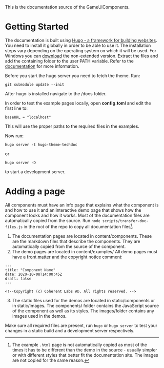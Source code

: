 This is the documentation source of the GameUIComponents.

# Getting Started

The documentation is built using [Hugo - a framework for building websites](https://gohugo.io/).
You need to install it globally in order to be able to use it.
The installation steps vary depending on the operating system on which it will be used.
For Windows you can [download](https://github.com/gohugoio/hugo/releases) the non-extended version. Extract the files and add the containing folder to the user PATH variable.
Refer to the [documentation](https://gohugo.io/getting-started/installing/) for more information.

Before you start the hugo server you need to fetch the theme. Run:

```
git submodule update --init
```

After hugo is installed navigate to the /docs folder.

In order to test the example pages locally, open **config.toml** and edit the
first line to:

```baseURL = "localhost"```

This will use the proper paths to the required files in the examples.

Now run:

```
hugo server -t hugo-theme-techdoc
```

or

```
hugo server -D
```

to start a development server.


# Adding a page

All components must have an info page that explains what the component is and how to use it and an
interactive demo page that shows how the component looks and how it works.
Most of the documentation files are automatically copied from the source.
Run `node scripts/transfer-doc-files.js` in the root of the repo to copy all documentation files[^1].

1. The documentation pages are located in content/components. These are the markdown files that
describe the components. They are automatically copied from the source of the component.
2. The demo pages are located in content/examples/
All demo pages must have a [front matter](https://gohugo.io/content-management/front-matter/) and the copyright notice comment:

~~~~{.html}
---
title: "Component Name"
date: 2020-10-08T14:00:45Z
draft: false
---

<!--Copyright (c) Coherent Labs AD. All rights reserved. -->
~~~~

3. The static files used for the demos are located in static/components or in static/images.
The components/ folder contains the JavaScript source of the component as well as its styles.
The images/folder contains any images used in the demos.

Make sure all required files are present, run `hugo` or `hugo server` to test your changes in a
static build and a development server respectively.


[^1]: The example `.html` page is not automatically copied as most of the times
it has to be different than the demo in the source - usually simpler or with different styles that better fit
the documentation site. The images are not copied for the same reason.